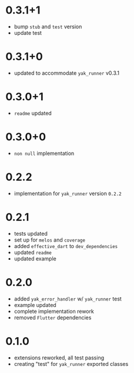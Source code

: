 # 0.3.1+1
- bump `stub` and `test` version
- update test

# 0.3.1+0
- updated to accommodate `yak_runner` v0.3.1

# 0.3.0+1
- `readme` updated

# 0.3.0+0
- `non null` implementation

# 0.2.2
-  implementation for `yak_runner` version `0.2.2`

# 0.2.1
- tests updated
- set up for `melos` and `coverage`
- added `effective_dart` to `dev_dependencies`
- updated `readme`
- updated example

# 0.2.0
- added `yak_error_handler` w/ `yak_runner` test
- example updated
- complete implementation rework
- removed `Flutter` dependencies

# 0.1.0
- extensions reworked, all test passing
- creating "test" for `yak_runner` exported classes
